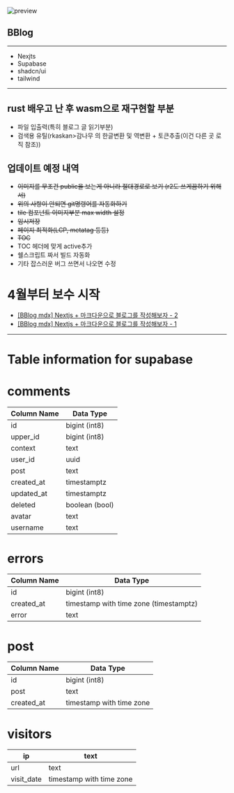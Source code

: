 ![preview](https://github.com/B-HS/BBlog/assets/49316060/ddee7e0a-5291-42b2-9955-107ea67fc60e)


## BBlog
---
- Nexjts
- Supabase
- shadcn/ui
- tailwind
---

## rust 배우고 난 후 wasm으로 재구현할 부분
- 파일 입출력(특히 블로그 글 읽기부분)
- 검색용 유틸(rkaskan>감나무 의 한글변환 및 역변환 + 토큰추출(이건 다른 곳 로직 참조))

## 업데이트 예정 내역
- ~~이미지를 무조건 public을 보는게 아니라 절대경로로 보기 (r2도 쓰게끔하기 위해서)~~
- ~~위의 사항이 안되면 git명령어를 자동화하기~~
- ~~tile 컴포넌트 이미지부분 max width 설정~~
- ~~임시저장~~
- ~~페이지 최적화(LCP, metatag 등등)~~
- ~~TOC~~
- TOC 헤더에 맞게 active추가
- 쉘스크립트 짜서 빌드 자동화
- 기타 잡스러운 버그 쓰면서 나오면 수정

# 4월부터 보수 시작

- [[BBlog mdx] Nextjs + 마크다운으로 블로그를 작성해보자 - 2](https://hbyun.tistory.com/268)
- [[BBlog mdx] Nextjs + 마크다운으로 블로그를 작성해보자 - 1](https://hbyun.tistory.com/267)


---


# Table information for supabase


# comments

Column Name | Data Type
-- | --
id | bigint (int8)
upper_id | bigint (int8)
context | text
user_id | uuid
post | text
created_at | timestamptz
updated_at | timestamptz
deleted | boolean (bool)
avatar | text
username | text

# errors

Column Name | Data Type
-- | --
id | bigint (int8)
created_at | timestamp with time zone (timestamptz)
error | text


# post

Column Name | Data Type
-- | --
id | bigint (int8)
post | text
created_at | timestamp with time zone

# visitors

ip | text
-- | --
url | text
visit_date | timestamp with time zone



